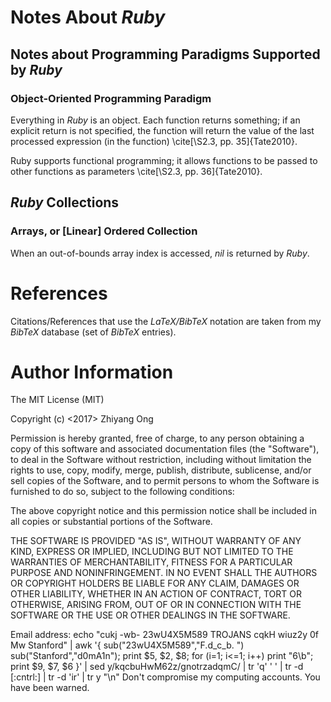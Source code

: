 #	Notes About *Ruby*

## Notes about Programming Paradigms Supported by *Ruby* 

### Object-Oriented Programming Paradigm

Everything in *Ruby* is an object. Each function returns something; if an explicit
	return is not specified, the function will return the value of the last processed
	expression (in the function) \cite[\S2.3, pp. 35]{Tate2010}.

Ruby supports functional programming; it allows functions to be passed to other
	functions as parameters \cite[\S2.3, pp. 36]{Tate2010}.


## *Ruby* Collections

### Arrays, or [Linear] Ordered Collection

When an out-of-bounds array index is accessed, *nil* is returned by *Ruby*.





#	References

Citations/References that use the *LaTeX/BibTeX* notation are taken
	from my *BibTeX* database (set of *BibTeX* entries).




#	Author Information

The MIT License (MIT)

Copyright (c) <2017> Zhiyang Ong

Permission is hereby granted, free of charge, to any person obtaining a copy of this software and associated documentation files (the "Software"), to deal in the Software without restriction, including without limitation the rights to use, copy, modify, merge, publish, distribute, sublicense, and/or sell copies of the Software, and to permit persons to whom the Software is furnished to do so, subject to the following conditions:

The above copyright notice and this permission notice shall be included in all copies or substantial portions of the Software.

THE SOFTWARE IS PROVIDED "AS IS", WITHOUT WARRANTY OF ANY KIND, EXPRESS OR IMPLIED, INCLUDING BUT NOT LIMITED TO THE WARRANTIES OF MERCHANTABILITY, FITNESS FOR A PARTICULAR PURPOSE AND NONINFRINGEMENT. IN NO EVENT SHALL THE AUTHORS OR COPYRIGHT HOLDERS BE LIABLE FOR ANY CLAIM, DAMAGES OR OTHER LIABILITY, WHETHER IN AN ACTION OF CONTRACT, TORT OR OTHERWISE, ARISING FROM, OUT OF OR IN CONNECTION WITH THE SOFTWARE OR THE USE OR OTHER DEALINGS IN THE SOFTWARE.

Email address: echo "cukj -wb- 23wU4X5M589 TROJANS cqkH wiuz2y 0f Mw Stanford" | awk '{ sub("23wU4X5M589","F.d_c_b. ") sub("Stanford","d0mA1n"); print $5, $2, $8; for (i=1; i<=1; i++) print "6\b"; print $9, $7, $6 }' | sed y/kqcbuHwM62z/gnotrzadqmC/ | tr 'q' ' ' | tr -d [:cntrl:] | tr -d 'ir' | tr y "\n"		Don't compromise my computing accounts. You have been warned.

